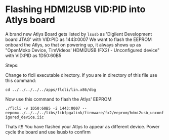# Flashing HDMI2USB VID:PID into Atlys board

A brand new Atlys Board gets listed by `lsusb` as 'Digilent Development board JTAG' with VID:PID as 1443:0007
We want to flash the EEPROM onboard the Atlys, so that on powering up, it always shows up as "OpenMoko Device, TimVideos' HDMI2USB (FX2) - Unconfigured device" with VID:PID as 1D50:60B5

Steps:

Change to flcli executable directory. If you are in directory of this file use this command:

`cd ../../../../../apps/flcli/lin.x86/dbg`


Now use this command to flash the Atlys' EEPROM

`./flcli -v 1D50:60B5 -i 1443:0007 --eepom=../../../../libs/libfpgalink/firmware/fx2/eeprom/hdmi2usb_unconfigured_device.iic`

Thats it!! You have flashed your Atlys to appear as different device. Power cycle the board and use lsusb to confirm
